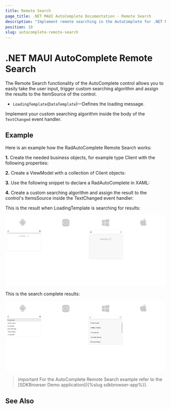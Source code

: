 ```yaml
---
title: Remote Search
page_title: .NET MAUI AutoComplete Documentation - Remote Search
description: "Implement remote searching in the AutoComplete for .NET MAUI control."
position: 10
slug: autocomplete-remote-search
---
```


# .NET MAUI AutoComplete Remote Search

The Remote Search functionality of the AutoComplete control allows you to easily take the user input, trigger custom searching algorithm and assign the results to the ItemSource of the control.

* `LoadingTemplate`(`DataTemplate`)&mdash;Defines the loading message.

Implement your custom searching algorithm inside the body of the `TextChanged` event handler. 

## Example

Here is an example how the RadAutoComplete Remote Search works:

**1.** Create the needed business objects, for example type Client with the following properties:

<snippet id='autocomplete-client-businessobject'/>

**2.** Create a ViewModel with a collection of Client objects:

<snippet id='autocomplete-clients-viewmodel'/>

**3.** Use the following snippet to declare a RadAutoComplete in XAML:

<snippet id='autocompleteview-features-remote-search'/>

**4.** Create a custom searching algorithm and assign the result to the control's ItemsSource inside the TextChanged event handler: 

<snippet id='autocomplete-remote-search-alorithm'/>

This is the result when LoadingTemplate is searching for results: 

![.NET MAUI AutoComplete Remote Search Searching](images/autocomplete-remote-search-searching.png "AutoComplete Remote Search Searching")

This is the search complete results:

![.NET MAUI AutoComplete Remote Search Results](images/autocomplete-remote-search-results.png "AutoComplete Remote Search Results")

>important For the AutoComplete Remote Search example  refer to the [SDKBrowser Demo application]({%slug sdkbrowser-app%}).

## See Also


